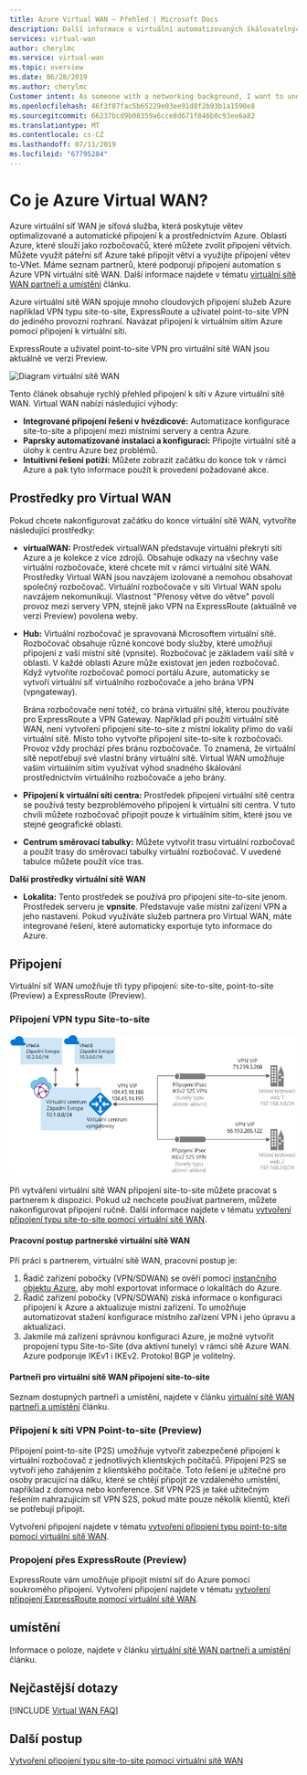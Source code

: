 ```yaml
---
title: Azure Virtual WAN – Přehled | Microsoft Docs
description: Další informace o virtuální automatizovaných škálovatelných větve do větve připojení k síti WAN, dostupné oblasti a partnery.
services: virtual-wan
author: cherylmc
ms.service: virtual-wan
ms.topic: overview
ms.date: 06/28/2019
ms.author: cherylmc
Customer intent: As someone with a networking background, I want to understand what Virtual WAN is and if it is the right choice for my Azure network.
ms.openlocfilehash: 46f3f87fac5b65229e03ee91d8f2b93b1a1590e8
ms.sourcegitcommit: 66237bcd9b08359a6cce8d671f846b0c93ee6a82
ms.translationtype: MT
ms.contentlocale: cs-CZ
ms.lasthandoff: 07/11/2019
ms.locfileid: "67795284"
---
```

# <a name="what-is-azure-virtual-wan"></a>Co je Azure Virtual WAN?

Azure virtuální síť WAN je síťová služba, která poskytuje větev optimalizované a automatické připojení k a prostřednictvím Azure. Oblasti Azure, které slouží jako rozbočovačů, které můžete zvolit připojení větvích. Můžete využít páteřní síť Azure také připojit větví a využijte připojení větev to-VNet. Máme seznam partnerů, které podporují připojení automation s Azure VPN virtuální sítě WAN. Další informace najdete v tématu [virtuální sítě WAN partneři a umístění](virtual-wan-locations-partners.md) článku.

Azure virtuální sítě WAN spojuje mnoho cloudových připojení služeb Azure například VPN typu site-to-site, ExpressRoute a uživatel point-to-site VPN do jediného provozní rozhraní. Navázat připojení k virtuálním sítím Azure pomocí připojení k virtuální síti.

ExpressRoute a uživatel point-to-site VPN pro virtuální sítě WAN jsou aktuálně ve verzi Preview.

![Diagram virtuální sítě WAN](./media/virtual-wan-about/virtualwan1.png)

Tento článek obsahuje rychlý přehled připojení k síti v Azure virtuální sítě WAN. Virtual WAN nabízí následující výhody:

* **Integrované připojení řešení v hvězdicové:** Automatizace konfigurace site-to-site a připojení mezi místními servery a centra Azure.
* **Paprsky automatizované instalaci a konfiguraci:** Připojte virtuální sítě a úlohy k centru Azure bez problémů.
* **Intuitivní řešení potíží:** Můžete zobrazit začátku do konce tok v rámci Azure a pak tyto informace použít k provedení požadované akce.

## <a name="resources"></a>Prostředky pro Virtual WAN

Pokud chcete nakonfigurovat začátku do konce virtuální sítě WAN, vytvoříte následující prostředky:

* **virtualWAN:** Prostředek virtualWAN představuje virtuální překrytí sítí Azure a je kolekce z více zdrojů. Obsahuje odkazy na všechny vaše virtuální rozbočovače, které chcete mít v rámci virtuální sítě WAN. Prostředky Virtual WAN jsou navzájem izolované a nemohou obsahovat společný rozbočovač. Virtuální rozbočovače v síti Virtual WAN spolu navzájem nekomunikují. Vlastnost "Přenosy větve do větve" povolí provoz mezi servery VPN, stejně jako VPN na ExpressRoute (aktuálně ve verzi Preview) povolena weby.

* **Hub:** Virtuální rozbočovač je spravovaná Microsoftem virtuální sítě. Rozbočovač obsahuje různé koncové body služby, které umožňují připojení z vaší místní sítě (vpnsite). Rozbočovač je základem vaší sítě v oblasti. V každé oblasti Azure může existovat jen jeden rozbočovač. Když vytvoříte rozbočovač pomocí portálu Azure, automaticky se vytvoří virtuální síť virtuálního rozbočovače a jeho brána VPN (vpngateway).

  Brána rozbočovače není totéž, co brána virtuální sítě, kterou používáte pro ExpressRoute a VPN Gateway. Například při použití virtuální sítě WAN, není vytvoření připojení site-to-site z místní lokality přímo do vaší virtuální sítě. Místo toho vytvořte připojení site-to-site k rozbočovači. Provoz vždy prochází přes bránu rozbočovače. To znamená, že virtuální sítě nepotřebují své vlastní brány virtuální sítě. Virtual WAN umožňuje vašim virtuálním sítím využívat výhod snadného škálování prostřednictvím virtuálního rozbočovače a jeho brány.

* **Připojení k virtuální síti centra:** Prostředek připojení virtuální sítě centra se používá testy bezproblémového připojení k virtuální síti centra. V tuto chvíli můžete rozbočovač připojit pouze k virtuálním sítím, které jsou ve stejné geografické oblasti.

* **Centrum směrovací tabulky:**  Můžete vytvořit trasu virtuální rozbočovač a použít trasy do směrovací tabulky virtuální rozbočovač. V uvedené tabulce můžete použít více tras.

**Další prostředky virtuální sítě WAN**

  * **Lokalita:** Tento prostředek se používá pro připojení site-to-site jenom. Prostředek serveru je **vpnsite**. Představuje vaše místní zařízení VPN a jeho nastavení. Pokud využíváte služeb partnera pro Virtual WAN, máte integrované řešení, které automaticky exportuje tyto informace do Azure.

## <a name="connectivity"></a>Připojení

Virtuální síť WAN umožňuje tři typy připojení: site-to-site, point-to-site (Preview) a ExpressRoute (Preview).

### <a name="s2s"></a>Připojení VPN typu Site-to-site

![Diagram virtuální sítě WAN](./media/virtual-wan-about/virtualwan.png)

Při vytváření virtuální sítě WAN připojení site-to-site můžete pracovat s partnerem k dispozici. Pokud už nechcete používat partnerem, můžete nakonfigurovat připojení ručně. Další informace najdete v tématu [vytvoření připojení typu site-to-site pomocí virtuální sítě WAN](virtual-wan-site-to-site-portal.md).

#### <a name="s2spartner"></a>Pracovní postup partnerské virtuální sítě WAN

Při práci s partnerem, virtuální sítě WAN, pracovní postup je:

1. Řadič zařízení pobočky (VPN/SDWAN) se ověří pomocí [instančního objektu Azure](../active-directory/develop/howto-create-service-principal-portal.md), aby mohl exportovat informace o lokalitách do Azure.
2. Řadič zařízení pobočky (VPN/SDWAN) získá informace o konfiguraci připojení k Azure a aktualizuje místní zařízení. To umožňuje automatizovat stažení konfigurace místního zařízení VPN i jeho úpravu a aktualizaci.
3. Jakmile má zařízení správnou konfiguraci Azure, je možné vytvořit propojení typu Site-to-Site (dva aktivní tunely) v rámci sítě Azure WAN. Azure podporuje IKEv1 i IKEv2. Protokol BGP je volitelný.

#### <a name="partners"></a>Partneři pro virtuální sítě WAN připojení site-to-site

Seznam dostupných partneři a umístění, najdete v článku [virtuální sítě WAN partneři a umístění](virtual-wan-locations-partners.md) článku.

### <a name="p2s"></a>Připojení k síti VPN Point-to-site (Preview)

Připojení point-to-site (P2S) umožňuje vytvořit zabezpečené připojení k virtuální rozbočovač z jednotlivých klientských počítačů. Připojení P2S se vytvoří jeho zahájením z klientského počítače. Toto řešení je užitečné pro osoby pracující na dálku, které se chtějí připojit ze vzdáleného umístění, například z domova nebo konference. Síť VPN P2S je také užitečným řešením nahrazujícím síť VPN S2S, pokud máte pouze několik klientů, kteří se potřebují připojit.

Vytvoření připojení najdete v tématu [vytvoření připojení typu point-to-site pomocí virtuální sítě WAN](virtual-wan-point-to-site-portal.md).

### <a name="er"></a>Propojení přes ExpressRoute (Preview)

ExpressRoute vám umožňuje připojit místní síť do Azure pomocí soukromého připojení. Vytvoření připojení najdete v tématu [vytvoření připojení ExpressRoute pomocí virtuální sítě WAN](virtual-wan-expressroute-portal.md).

## <a name="locations"></a>umístění

Informace o poloze, najdete v článku [virtuální sítě WAN partneři a umístění](virtual-wan-locations-partners.md) článku.

## <a name="faq"></a>Nejčastější dotazy

[!INCLUDE [Virtual WAN FAQ](../../includes/virtual-wan-faq-include.md)]

## <a name="next-steps"></a>Další postup

[Vytvoření připojení typu site-to-site pomocí virtuální sítě WAN](virtual-wan-site-to-site-portal.md)
